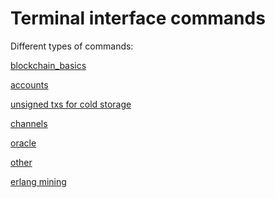 Terminal interface commands
=============


Different types of commands:

[blockchain_basics](commands_basics.md)

[accounts](commands_accounts.md)

[unsigned txs for cold storage](commands_unsigned.md)

[channels](commands_channels.md)

[oracle](commands_oracle.md)

[other](commands_other.md)

[erlang mining](commands_mining.md)






